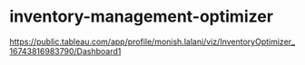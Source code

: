 # inventory-management-optimizer

https://public.tableau.com/app/profile/monish.lalani/viz/InventoryOptimizer_16743816983790/Dashboard1

